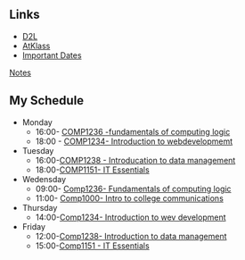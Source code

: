 
## Links
- [D2L](https://learn.georgebrown.ca)
- [AtKlass](https://app.atklass.com)
- [Important Dates](https://www.georgebrown.ca/current-students/important-dates?term=27246&category=131)

[Notes](comp1238.md)

## My Schedule 
- Monday
  - 16:00- [COMP1236 -fundamentals of computing logic](https://learn.georgebrown.ca/d2l/home/1236)
  - 18:00 - [COMP1234- Introduction to webdevelopmemt](https://learn.georgebeown.ca/d2l/home/1234)
- Tuesday
   - 16:00-[COMP1238 - Introducation to data management](https://learn.georgebrown.ca/d2l/home/1238)
   - 18:00-[COMP1151- IT Essentials](https://learn.georgebrown.ca/d2l/home/1151)
- Wedensday
   - 09:00- [Comp1236- Fundamentals of computing logic](https://learn.georgebrown.ca/d2l/home/1236)
   - 11:00- [Comp1000- Intro to college communications](https://learn.georgebrown.ca/d2l/home/1000)
- Thursday
  - 14:00-[Comp1234- Introduction to wev development](https://learn.georgebrown.ca/d2l/home/1234)
- Friday
  - 12:00-[Comp1238- Introduction to data management](https://learn.georgebrown.ca/d2l/home/1238)
  - 15:00-[Comp1151 - IT Essentials](https://learn.georgebrown.ca/d2l/home/1151)
 
    
